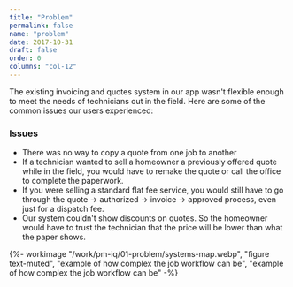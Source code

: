 ```yaml
---
title: "Problem"
permalink: false
name: "problem"
date: 2017-10-31
draft: false
order: 0
columns: "col-12"
---
```

<div class="container lg container gap-1">
<div class="col col-12 col-12 md-6 lg-7 xl-8 mb-2">

The existing invoicing and quotes system in our app wasn't flexible enough to meet the needs of technicians out in the field. Here are some of the common issues our users experienced:

<div class="text-light bg-cyan mb-2 p-3">
    <h3>Issues</h3>
    <ul>
        <li>There was no way to copy a quote from one job to another</li>
        <li>If a technician wanted to sell a homeowner a previously offered quote while in the field, you would have to remake the quote or call the office to complete the paperwork.</li>
        <li>If you were selling a standard flat fee service, you would still have to go through the quote → authorized → invoice → approved process, even just for a dispatch fee.</li>
        <li>Our system couldn't show discounts on quotes. So the homeowner would have to trust the technician that the price will be lower than what the paper shows.</li>
    </ul>
</div>
</div>
<div class="col">
    {%- workimage "/work/pm-iq/01-problem/systems-map.webp", "figure text-muted", "example of how complex the job workflow can be", "example of how complex the job workflow can be"  -%}
</div>
</div>

